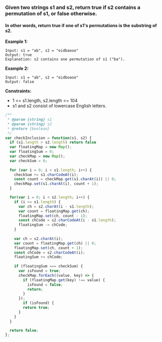 ### Given two strings s1 and s2, return true if s2 contains a permutation of s1, or false otherwise.

#### In other words, return true if one of s1's permutations is the substring of s2.

 
__Example 1:__
```
Input: s1 = "ab", s2 = "eidbaooo"
Output: true
Explanation: s2 contains one permutation of s1 ("ba").
```

__Example 2:__
```
Input: s1 = "ab", s2 = "eidboaoo"
Output: false
``` 

__Constraints:__

* 1 <= s1.length, s2.length <= 104
* s1 and s2 consist of lowercase English letters.

```javascript
/**
 * @param {string} s1
 * @param {string} s2
 * @return {boolean}
 */
var checkInclusion = function(s1, s2) {
  if (s1.length > s2.length) return false
  var floatingMap = new Map();
  var floatingSum = 0;
  var checkMap = new Map();
  var checkSum = 0;
  
  for (var i = 0; i < s1.length; i++) {
    checkSum += s1.charCodeAt(i);
    const count = checkMap.get(s1.charAt(i)) || 0;
    checkMap.set(s1.charAt(i), count + 1);
  }

  for(var i = 0; i < s2.length; i++) {
    if (i >= s1.length) {
      var ch = s2.charAt(i - s1.length);
      var count = floatingMap.get(ch);
      floatingMap.set(ch, count - 1);
      const chCode = s2.charCodeAt(i - s1.length);
      floatingSum -= chCode;
    }
    
    var ch = s2.charAt(i);
    var count = floatingMap.get(ch) || 0;
    floatingMap.set(ch, count + 1);
    const chCode = s2.charCodeAt(i);
    floatingSum += chCode;
        
    if (floatingSum === checkSum) {
      var isFound = true;
      checkMap.forEach((value, key) => {
        if (floatingMap.get(key) !== value) {
          isFound = false;
          return;
        }
      });
        if (isFound) {
        return true;
      }
    }
  }

  return false;
};
```
